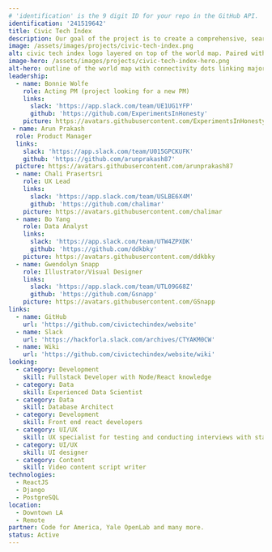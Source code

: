 ```yaml
---
# 'identification' is the 9 digit ID for your repo in the GitHub API.
identification: '241519642'
title: Civic Tech Index
description: Our goal of the project is to create a comprehensive, searchable index of all civic tech open source software projects around the world. We have created the framework. Now our next step is to create a website and other marketing tools that will demonstrate the power of the index and will provide instructions for how to tag and share your github repository in 2 min or less.
image: /assets/images/projects/civic-tech-index.png
alt: civic tech index logo layered on top of the world map. Paired with a globe icon and a magnifying glass.
image-hero: /assets/images/projects/civic-tech-index-hero.png
alt-hero: outline of the world map with connectivity dots linking major cities on each continent
leadership:
  - name: Bonnie Wolfe
    role: Acting PM (project looking for a new PM)
    links:
      slack: 'https://app.slack.com/team/UE1UG1YFP'
      github: 'https://github.com/ExperimentsInHonesty'
    picture: https://avatars.githubusercontent.com/ExperimentsInHonesty
 - name: Arun Prakash
  role: Product Manager
  links:
    slack: 'https://app.slack.com/team/U015GPCKUFK'
    github: 'https://github.com/arunprakash87'
  picture: https://avatars.githubusercontent.com/arunprakash87
  - name: Chali Prasertsri
    role: UX Lead
    links:
      slack: 'https://app.slack.com/team/USLBE6X4M'
      github: 'https://github.com/chalimar'
    picture: https://avatars.githubusercontent.com/chalimar
  - name: Bo Yang
    role: Data Analyst
    links:
      slack: 'https://app.slack.com/team/UTW4ZPXDK'
      github: 'https://github.com/ddkbky'
    picture: https://avatars.githubusercontent.com/ddkbky
  - name: Gwendolyn Snapp
    role: Illustrator/Visual Designer
    links:
      slack: 'https://app.slack.com/team/UTL09G68Z'
      github: 'https://github.com/Gsnapp'
    picture: https://avatars.githubusercontent.com/GSnapp
links:
  - name: GitHub
    url: 'https://github.com/civictechindex/website'
  - name: Slack
    url: 'https://hackforla.slack.com/archives/CTYAKM0CW'
  - name: Wiki
    url: 'https://github.com/civictechindex/website/wiki'
looking:
  - category: Development
    skill: Fullstack Developer with Node/React knowledge
  - category: Data
    skill: Experienced Data Scientist
  - category: Data
    skill: Database Architect
  - category: Development
    skill: Front end react developers
  - category: UI/UX
    skill: UX specialist for testing and conducting interviews with stakeholders
  - category: UI/UX
    skill: UI designer
  - category: Content
    skill: Video content script writer
technologies:
  - ReactJS
  - Django
  - PostgreSQL
location:
  - Downtown LA
  - Remote
partner: Code for America, Yale OpenLab and many more.
status: Active
---
```

